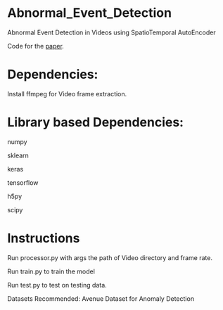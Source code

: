 # Abnormal_Event_Detection
Abnormal Event Detection in Videos using SpatioTemporal AutoEncoder


Code for the [paper](https://arxiv.org/abs/1701.01546).


# Dependencies:


Install ffmpeg for Video frame extraction.


# Library based Dependencies:

numpy

sklearn

keras

tensorflow

h5py

scipy


# Instructions

Run processor.py with args the path of Video directory and frame rate.


Run train.py to train the model


Run test.py to test on testing data.




Datasets Recommended: Avenue Dataset for Anomaly Detection
